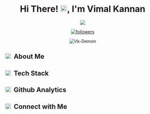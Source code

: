<!-- @Vk-Demon Readme.md-->
<h1 align="center">
  Hi There! <img src="https://media.giphy.com/media/hvRJCLFzcasrR4ia7z/giphy.gif" width="22">, I'm Vimal Kannan
</h1>

<!-- Typing SVG -->
<p align="center">
  <img src="https://freshidea.com/jonah/app/typing-svg/?lines=an%20aspiring%20Full-stack%20web%20developer;and%20app%20developer;Self-taught%20UI%2FUX%20Designer;Learning%20new%20things%20ceaselessly&center=true&width=400&height=50">
</p>

<!-- Badges template - https://github.com/badges/shields -->
<p align="center">
  <a href="https://github.com/Vk-Demon">
    <img alt="followers" title="Follow me on Github" src="https://img.shields.io/github/followers/Vk-Demon?color=236ad3&labelColor=1155ba&style=for-the-badge&logo=github&label=Follow"/></a>
</p>
<p align="center"> 
	<img src="https://komarev.com/ghpvc/?username=Vk-Demon" alt="Vk-Demon" /> 
</p>

<!-- ABOUT MYSELF -->
<h2 align="left"> <img src="https://media.giphy.com/media/hvRJCLFzcasrR4ia7z/giphy.gif" width="18"> &nbsp;About Me </h2>

<!-- TECH STACK -->
<h2 align="left"> <img src="https://media.giphy.com/media/hvRJCLFzcasrR4ia7z/giphy.gif" width="18"> &nbsp;Tech Stack </h2>

<!-- GITHUB ANALYTICS -->
<h2 align="left"> <img src="https://media.giphy.com/media/hvRJCLFzcasrR4ia7z/giphy.gif" width="18"> &nbsp;Github Analytics </h2>

<!-- CONNECT WITH ME -->
<h2 align="left"> <img src="https://media.giphy.com/media/hvRJCLFzcasrR4ia7z/giphy.gif" width="18"> &nbsp;Connect with Me </h2>